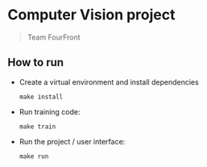 # Computer Vision project

> Team FourFront

## How to run

- Create a virtual environment and install dependencies
    ```
    make install
    ```
    
- Run training code:
    ```
    make train
    ```

- Run the project / user interface:
    ```
    make run
    ```